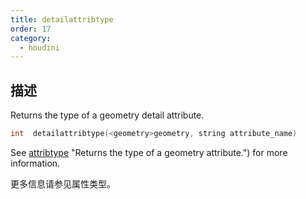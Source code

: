```yaml
---
title: detailattribtype
order: 17
category:
  - houdini
---
```

    
## 描述

Returns the type of a geometry detail attribute.

```c
int  detailattribtype(<geometry>geometry, string attribute_name)
```

See [attribtype](attribtype.html) "Returns the type of a geometry attribute.")
for more information.

更多信息请参见属性类型。
